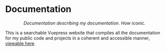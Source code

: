 # Documentation

<p align="center"><em>Documentation describing my documentation.  How iconic.</em></p>

This is a searchable Vuepress website that compiles all the documentation for my public code and projects in a coherent and accessible manner, [viewable here](https://docs.nathanlytang.com/).
